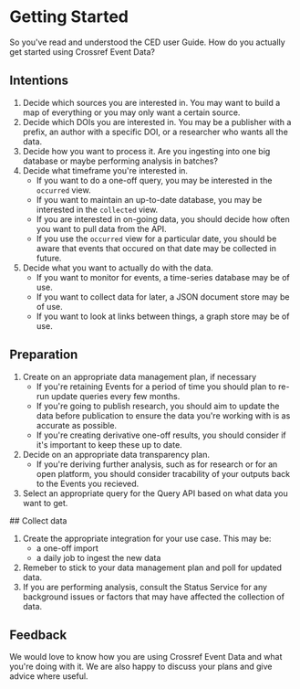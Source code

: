 # Getting Started

So you've read and understood the CED user Guide. How do you actually get started using Crossref Event Data?

## Intentions

1. Decide which sources you are interested in. You may want to build a map of everything or you may only want a certain source.
2. Decide which DOIs you are interested in. You may be a publisher with a prefix, an author with a specific DOI, or a researcher who wants all the data.
3. Decide how you want to process it. Are you ingesting into one big database or maybe performing analysis in batches?
4. Decide what timeframe you're interested in.
    - If you want to do a one-off query, you may be interested in the `occurred` view.
    - If you want to maintain an up-to-date database, you may be interested in the `collected` view.
    - If you are interested in on-going data, you should decide how often you want to pull data from the API.
    - If you use the `occurred` view for a particular date, you should be aware that events that occured on that date may be collected in future.
3. Decide what you want to actually do with the data.
    - If you want to monitor for events, a time-series database may be of use.
    - If you want to collect data for later, a JSON document store may be of use.
    - If you want to look at links between things, a graph store may be of use.

## Preparation

1. Create on an appropriate data management plan, if necessary
    - If you're retaining Events for a period of time you should plan to re-run update queries every few months.
    - If you're going to publish research, you should aim to update the data before publication to ensure the data you're working with is as accurate as possible.
    - If you're creating derivative one-off results, you should consider if it's important to keep these up to date.
2. Decide on an appropriate data transparency plan.
    - If you're deriving further analysis, such as for research or for an open platform, you should consider tracability of your outputs back to the Events you recieved.
3. Select an appropriate query for the Query API based on what data you want to get.

## Collect data

1. Create the appropriate integration for your use case. This may be:
    - a one-off import
    - a daily job to ingest the new data
1. Remeber to stick to your data management plan and poll for updated data.
2. If you are performing analysis, consult the Status Service for any background issues or factors that may have affected the collection of data.

## Feedback

We would love to know how you are using Crossref Event Data and what you're doing with it. We are also happy to discuss your plans and give advice where useful.